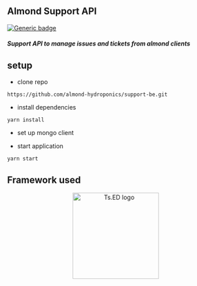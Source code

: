 ## Almond Support API

[![Generic badge](https://img.shields.io/badge/STATUS-Under_Development-magenta.svg)](https://shields.io/)

##### Support API to manage issues and tickets from almond clients

## setup

- clone repo

```
https://github.com/almond-hydroponics/support-be.git
```

- install dependencies

```
yarn install
```

- set up mongo client
  
- start application

```
yarn start
```



## Framework used

<p style="text-align: center" align="center">
 <a href="https://tsed.io" target="_blank"><img src="https://tsed.io/tsed-og.png" width="200" alt="Ts.ED logo"/></a>
</p>
